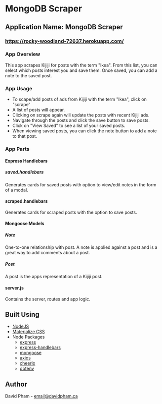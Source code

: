 # MongoDB Scraper

## Application Name: **MongoDB Scraper**

### https://rocky-woodland-72637.herokuapp.com/

### App Overview

This app scrapes Kijiji for posts with the term "Ikea". From this list, you can select which posts interest you and save them. Once saved, you can add a note to the saved post.

### App Usage

- To scape/add posts of ads from Kijiji with the term "Ikea", click on "scrape"
- A list of posts will appear.
- Clicking on scrape again will update the posts with recent Kijiji ads.
- Navigate through the posts and click the save button to save posts.
- Click on "View Saved" to see a list of your saved posts.
- When viewing saved posts, you can click the note button to add a note to that post.

### **App Parts**

#### Express Handlebars

##### saved.handlebars

Generates cards for saved posts with option to view/edit notes in the form of a modal.

#### scraped.handlebars

Generates cards for scraped posts with the option to save posts.

#### Mongoose Models

##### Note

One-to-one relationship with post. A note is applied against a post and is a great way to add comments about a post.

##### Post

A post is the apps representation of a Kijiji post.

#### server.js

Contains the server, routes and app logic.

## Built Using

- [NodeJS](https://nodejs.org/en/)
- [Materialize CSS](https://materializecss.com/)
- Node Packages
  - [express](https://www.npmjs.com/package/express)
  - [express-handlebars](https://www.npmjs.com/package/express-handlebars)
  - [mongoose](https://mongoosejs.com/)
  - [axios](https://www.npmjs.com/package/axios/)
  - [cheerio](https://www.npmjs.com/package/cheerio)
  - [dotenv](https://www.npmjs.com/package/dotenv)

## Author

David Pham - email@davidpham.ca

